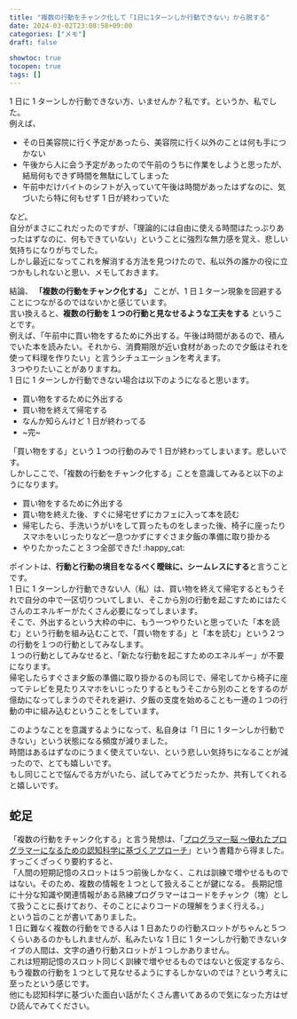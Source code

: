 ```yaml
---
title: "複数の行動をチャンク化して「1日に1ターンしか行動できない」から脱する"
date: 2024-03-02T23:08:58+09:00
categories: ["メモ"]
draft: false

showtoc: true
tocopen: true
tags: []
---
```


1 日に 1 ターンしか行動できない方、いませんか？私です。というか、私でした。  
例えば、

- その日美容院に行く予定があったら、美容院に行く以外のことは何も手につかない
- 午後から人に会う予定があったので午前のうちに作業をしようと思ったが、結局何もできず時間を無駄にしてしまった
- 午前中だけバイトのシフトが入っていて午後は時間があったはずなのに、気づいたら特に何もせず 1 日が終わっていた

など。  
自分がまさにこれだったのですが、「理論的には自由に使える時間はたっぷりあったはずなのに、何もできていない」ということに強烈な無力感を覚え、悲しい気持ちになりがちでした。  
しかし最近になってこれを解消する方法を見つけたので、私以外の誰かの役に立つかもしれないと思い、メモしておきます。

結論、 **「複数の行動をチャンク化する」** ことが、1 日１ターン現象を回避することにつながるのではないかと感じています。  
言い換えると、**複数の行動を１つの行動と見なせるような工夫をする** ということです。  
例えば、「午前中に買い物をするために外出する。午後は時間があるので、積んでいた本を読みたい。それから、消費期限が近い食材があったので夕飯はそれを使って料理を作りたい」と言うシチュエーションを考えます。  
３つやりたいことがありますね。  
1 日に 1 ターンしか行動できない場合は以下のようになると思います。

- 買い物をするために外出する
- 買い物を終えて帰宅する
- なんか知らんけど 1 日が終わってる
- ~完~

「買い物をする」という１つの行動のみで 1 日が終わってしまいます。悲しいです。  
しかしここで、「複数の行動をチャンク化する」ことを意識してみると以下のようになります。

- 買い物をするために外出する
- 買い物を終えた後、すぐに帰宅せずにカフェに入って本を読む
- 帰宅したら、手洗いうがいをして買ったものをしまった後、椅子に座ったりスマホをいじったりなど一息つかずにすぐさま夕飯の準備に取り掛かる
- やりたかったこと３つ全部できた! :happy_cat:

ポイントは、**行動と行動の境目をなるべく曖昧に、シームレスにする**と言うことです。  
1 日に 1 ターンしか行動できない人（私）は、買い物を終えて帰宅するともうそれで自分の中で一区切りついてしまい、そこから別の行動を起こすためにはたくさんのエネルギーがたくさん必要になってしまいます。  
そこで、外出するという大枠の中に、もう一つやりたいと思っていた「本を読む」という行動を組み込むことで、「買い物をする」と「本を読む」という２つの行動を１つの行動としてみなします。  
１つの行動としてみなせると、「新たな行動を起こすためのエネルギー」が不要になります。  
帰宅したらすぐさま夕飯の準備に取り掛かるのも同じで、帰宅してから椅子に座ってテレビを見たりスマホをいじったりするともうそこから別のことをするのが億劫になってしまうのでそれを避け、夕飯の支度を始めることも一連の１つの行動の中に組み込むということをしています。

このようなことを意識するようになって、私自身は「1 日に 1 ターンしか行動できない」という状態になる頻度が減りました。  
時間はあるはずなのにうまく使えていない、という悲しい気持ちになることが減ったので、とても嬉しいです。  
もし同じことで悩んでる方がいたら、試してみてどうだったか、共有してくれると嬉しいです。

## 蛇足

「複数の行動をチャンク化する」と言う発想は、「[プログラマー脳 ～優れたプログラマーになるための認知科学に基づくアプローチ](https://www.shuwasystem.co.jp/book/9784798068534.html)」という書籍から得ました。  
すっごくざっくり要約すると、  
「人間の短期記憶のスロットは５つ前後しかなく、これは訓練で増やせるものではない。そのため、複数の情報を１つとして扱えることが鍵になる。 長期記憶に十分な知識や関連情報がある熟練プログラマーはコードをチャンク（塊）として扱うことに長けており、そのことによりコードの理解をうまく行える。」  
という旨のことが書いてありました。  
1 日に難なく複数の行動をできる人は 1 日あたりの行動スロットがちゃんと５つくらいあるのかもしれませんが、私みたいな 1 日に 1 ターンしか行動できないタイプの人間は、文字の通り行動スロットが１つしかありません。  
これは短期記憶のスロット同じく訓練で増やせるものではないと仮定するなら、もう複数の行動を１つとして見なせるようにするしかないのでは？という考えに至ったという感じです。  
他にも認知科学に基づいた面白い話がたくさん書いてあるので気になった方はぜひ読んでみてください。
